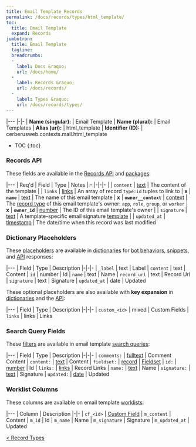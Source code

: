 ```yaml
---
title: Email Template Records
permalink: /docs/records/types/html_template/
toc:
  title: Email Template
  expand: Records
jumbotron:
  title: Email Template
  tagline: 
  breadcrumbs:
  -
    label: Docs &raquo;
    url: /docs/home/
  -
    label: Records &raquo;
    url: /docs/records/
  -
    label: Types &raquo;
    url: /docs/records/types/
---
```


|---
|-|-
| **Name (singular):** | Email Template
| **Name (plural):** | Email Templates
| **Alias (uri):** | html_template
| **Identifier (ID):** | cerberusweb.contexts.mail.html_template

* TOC
{:toc}

### Records API

These fields are available in the [Records API](/docs/api/endpoints/records/) and [packages](/docs/packages/):

|---
| Req'd | Field | Type | Notes
|:-:|-|-|-
|   | `content` | [text](/docs/records/fields/types/text/) | The content of the template 
|   | `links` | [links](/docs/records/fields/types/links/) | An array of record `type:id` tuples to link to 
| **x** | **`name`** | [text](/docs/records/fields/types/text/) | The name of this email template 
| **x** | **`owner__context`** | [context](/docs/records/fields/types/context/) | The [record type](/docs/records/types/) of this email template's owner: `app`, `role`, `group`, or `worker` 
| **x** | **`owner_id`** | [number](/docs/records/fields/types/number/) | The ID of this email template's owner 
|   | `signature` | [text](/docs/records/fields/types/text/) | A template-specific email signature [template](/docs/bots/scripting/) 
|   | `updated_at` | [timestamp](/docs/records/fields/types/timestamp/) | The date/time when this record was last modified 

### Dictionary Placeholders

These [placeholders](/docs/bots/scripting/placeholders/) are available in [dictionaries](/docs/bots/behaviors/dictionaries/) for [bot behaviors](/docs/bots/behaviors/), [snippets](/docs/snippets/), and [API](/docs/api/) responses:

|---
| Field | Type | Description
|-|-|-
| `_label` | text | Label
| `content` | text | Content
| `id` | number | Id
| `name` | text | Name
| `record_url` | text | Record Url
| `signature` | text | Signature
| `updated_at` | date | Updated

These optional placeholders are also available with **key expansion** in [dictionaries](/docs/bots/behaviors/dictionaries/#key-expansion) and the [API](/docs/api/responses/#expanding-keys-in-api-requests):

|---
| Field | Type | Description
|-|-|-
| `custom_<id>` | mixed | Custom Fields
| `links` | links | Links
	
### Search Query Fields

These [filters](/docs/search/filters/) are available in email template [search queries](/docs/search/):

|---
| Field | Type | Description
|-|-|-
| `comments:` | [fulltext](/docs/search/filters/fulltext/) | Comment Content
| `content:` | [text](/docs/search/filters/text/) | Content
| `fieldset:` | [record](/docs/search/deep-search/) | [Fieldset](/docs/records/types/custom_fieldset/)
| `id:` | [number](/docs/search/filters/numbers/) | Id
| `links:` | [links](/docs/search/filters/links/) | Record Links
| `name:` | [text](/docs/search/filters/text/) | Name
| `signature:` | [text](/docs/search/filters/text/) | Signature
| `updated:` | [date](/docs/search/filters/dates/) | Updated
	
### Worklist Columns

These columns are available on email template [worklists](/docs/worklists/):

|---
| Column | Description
|-|-
| `cf_<id>` | [Custom Field](/docs/records/types/custom_Field/)
| `m_content` | Content
| `m_id` | Id
| `m_name` | Name
| `m_signature` | Signature
| `m_updated_at` | Updated

<div class="section-nav">
	<div class="left">
		<a href="/docs/records/types/" class="prev">&lt; Record Types</a>
	</div>
	<div class="right align-right">
	</div>
</div>
<div class="clear"></div>